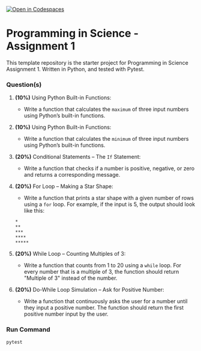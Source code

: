 [![Open in Codespaces](https://classroom.github.com/assets/launch-codespace-2972f46106e565e64193e422d61a12cf1da4916b45550586e14ef0a7c637dd04.svg)](https://classroom.github.com/open-in-codespaces?assignment_repo_id=20532465)
# Programming in Science - Assignment 1

This template repository is the starter project for Programming in Science Assignment 1. Written in Python, and tested with Pytest.

### Question(s)

1. **(10%)** Using Python Built-in Functions:

   - Write a function that calculates the ```maximum``` of three input numbers using Python’s built-in functions.

2. **(10%)** Using Python Built-in Functions:

   - Write a function that calculates the ```minimum``` of three input numbers using Python’s built-in functions.

3. **(20%)** Conditional Statements – The ```If``` Statement:

   - Write a function that checks if a number is positive, negative, or zero and returns a corresponding message.

4. **(20%)** For Loop – Making a Star Shape:

   - Write a function that prints a star shape with a given number of rows using a ```for``` loop. For example, if the input is 5, the output should look like this:

   ```
   *
   **
   ***
   ****
   *****
   ```

5. **(20%)** While Loop – Counting Multiples of 3:

   - Write a function that counts from 1 to 20 using a ```while``` loop. For every number that is a multiple of 3, the function should return "Multiple of 3" instead of the number.

6. **(20%)** Do-While Loop Simulation – Ask for Positive Number:

   - Write a function that continuously asks the user for a number until they input a positive number. The function should return the first positive number input by the user.


### Run Command

`pytest`
